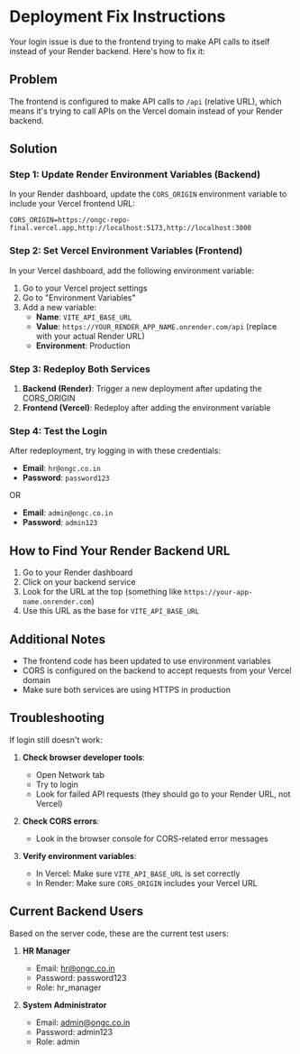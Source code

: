 # Deployment Fix Instructions

Your login issue is due to the frontend trying to make API calls to itself instead of your Render backend. Here's how to fix it:

## Problem
The frontend is configured to make API calls to `/api` (relative URL), which means it's trying to call APIs on the Vercel domain instead of your Render backend.

## Solution

### Step 1: Update Render Environment Variables (Backend)
In your Render dashboard, update the `CORS_ORIGIN` environment variable to include your Vercel frontend URL:

```
CORS_ORIGIN=https://ongc-repo-final.vercel.app,http://localhost:5173,http://localhost:3000
```

### Step 2: Set Vercel Environment Variables (Frontend)
In your Vercel dashboard, add the following environment variable:

1. Go to your Vercel project settings
2. Go to "Environment Variables"
3. Add a new variable:
   - **Name**: `VITE_API_BASE_URL`
   - **Value**: `https://YOUR_RENDER_APP_NAME.onrender.com/api` (replace with your actual Render URL)
   - **Environment**: Production

### Step 3: Redeploy Both Services
1. **Backend (Render)**: Trigger a new deployment after updating the CORS_ORIGIN
2. **Frontend (Vercel)**: Redeploy after adding the environment variable

### Step 4: Test the Login
After redeployment, try logging in with these credentials:
- **Email**: `hr@ongc.co.in`
- **Password**: `password123`

OR

- **Email**: `admin@ongc.co.in`  
- **Password**: `admin123`

## How to Find Your Render Backend URL

1. Go to your Render dashboard
2. Click on your backend service
3. Look for the URL at the top (something like `https://your-app-name.onrender.com`)
4. Use this URL as the base for `VITE_API_BASE_URL`

## Additional Notes

- The frontend code has been updated to use environment variables
- CORS is configured on the backend to accept requests from your Vercel domain
- Make sure both services are using HTTPS in production

## Troubleshooting

If login still doesn't work:

1. **Check browser developer tools**:
   - Open Network tab
   - Try to login
   - Look for failed API requests (they should go to your Render URL, not Vercel)

2. **Check CORS errors**:
   - Look in the browser console for CORS-related error messages

3. **Verify environment variables**:
   - In Vercel: Make sure `VITE_API_BASE_URL` is set correctly
   - In Render: Make sure `CORS_ORIGIN` includes your Vercel URL

## Current Backend Users
Based on the server code, these are the current test users:

1. **HR Manager**
   - Email: hr@ongc.co.in
   - Password: password123
   - Role: hr_manager

2. **System Administrator**
   - Email: admin@ongc.co.in
   - Password: admin123
   - Role: admin